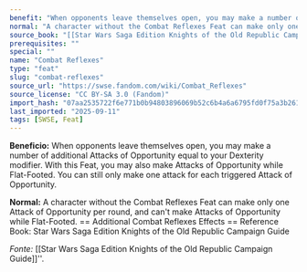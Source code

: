```yaml
---
benefit: "When opponents leave themselves open, you may make a number of additional Attacks of Opportunity equal to your Dexterity modifier.  With this Feat, you may also make Attacks of Opportunity while Flat-Footed. You can still only make one attack for each triggered Attack of Opportunity."
normal: "A character without the Combat Reflexes Feat can make only one Attack of Opportunity per round, and can't make Attacks of Opportunity while Flat-Footed.  == Additional Combat Reflexes Effects == Reference Book: Star Wars Saga Edition Knights of the Old Republic Campaign Guide"
source_book: "[[Star Wars Saga Edition Knights of the Old Republic Campaign Guide]]''"
prerequisites: ""
special: ""
name: "Combat Reflexes"
type: "feat"
slug: "combat-reflexes"
source_url: "https://swse.fandom.com/wiki/Combat_Reflexes"
source_license: "CC BY-SA 3.0 (Fandom)"
import_hash: "07aa2535722f6e771b0b94803896069b52c6b4a6a6795fd0f75a3b261e887818"
last_imported: "2025-09-11"
tags: [SWSE, Feat]
---
```

**Beneficio:** When opponents leave themselves open, you may make a number of additional Attacks of Opportunity equal to your Dexterity modifier.  With this Feat, you may also make Attacks of Opportunity while Flat-Footed. You can still only make one attack for each triggered Attack of Opportunity.

**Normal:** A character without the Combat Reflexes Feat can make only one Attack of Opportunity per round, and can't make Attacks of Opportunity while Flat-Footed.  == Additional Combat Reflexes Effects == Reference Book: Star Wars Saga Edition Knights of the Old Republic Campaign Guide

*Fonte:* [[Star Wars Saga Edition Knights of the Old Republic Campaign Guide]]''.